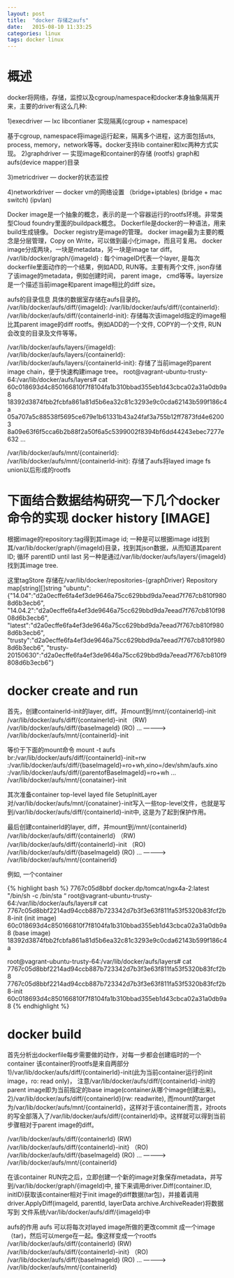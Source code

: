 ```yaml
---
layout: post
title:  "docker 存储之aufs"
date:   2015-08-10 11:33:25
categories: linux 
tags: docker linux
---
```

概述
========
docker将网络，存储，监控以及cgroup/namespace和docker本身抽象隔离开来，主要的driver有这么几种:

1)execdriver  — lxc libcontianer 实现隔离(cgroup + namespace)

基于cgroup, namespace将image运行起来，隔离多个进程，这方面包括uts, process, memory，network等等。docker支持lib container和lxc两种方式实现。
2)graphdriver — 实现image和container的存储 (rootfs)   graph和aufs(device mapper)目录

3)metricdriver — docker的状态监控

4)networkdriver — docker vm的网络设置  （bridge+iptables) (bridge + mac switch) (ipvlan)



Docker image是一个抽象的概念，表示的是一个容器运行的rootfs环境。非常类型Cloud foundry里面的buildpack概念。
Dockerfile是docker的一种语法，用来build生成镜像。
Docker registry是image的管理。
docker image最为主要的概念是分层管理，Copy on Write，可以做到最小化image，而且可复用。
docker image分成两块，一块是metadata，另一块是image tar diff。
/var/lib/docker/graph/{imageId} : 每个imageID代表一个layer, 是每次dockerfile里面动作的一个结果，例如ADD, RUN等。主要有两个文件, json存储了该image的metadata，例如创建时间， parent image， cmd等等。layersize是一个描述当前image和parent image相比的diff size。

aufs的目录信息
具体的数据室存储在aufs目录的。
/var/lib/docker/aufs/diff/{imageId}:
/var/lib/docker/aufs/diff/{containerId}:
/var/lib/docker/aufs/diff/{containerId-init}:
存储每次该imageId指定的image相比其parent image的diff rootfs。例如ADD的一个文件, COPY的一个文件, RUN会改变的目录及文件等等。

/var/lib/docker/aufs/layers/{imageId}:
/var/lib/docker/aufs/layers/{containerId}:
/var/lib/docker/aufs/layers/{containerId-init}:
存储了当前image的parent image chain，便于快速构建image tree。
root@vagrant-ubuntu-trusty-64:/var/lib/docker/aufs/layers# cat 60c018693d4c850166810f7f8104fa1b310bbad355eb1d43cbca02a31a0db9a8
18392d3874fbb2fcbfa861a81d5b6ea32c81c3293e9c0cda62143b599f186c4a
05a707a5c88538f5695ce679e1b61331b43a24faf3a755b12ff7873fd4e62003
8a09e63f6f5cca6b2b88f2a50f6a5c5399002f8394bf6dd44243ebec7277e632
...

/var/lib/docker/aufs/mnt/{containerId}:
/var/lib/docker/aufs/mnt/{containerId-init}:
存储了aufs将layed image fs union以后形成的rootfs


下面结合数据结构研究一下几个docker命令的实现
docker history [IMAGE]
========
根据image的repository:tag得到其image id;
一种是可以根据image id找到其/var/lib/docker/graph/{imageId}目录，找到其json数据，从而知道其parent ID;
循环 parentID until last 
另一种是通过/var/lib/docker/aufs/layers/{imageId}找到其image tree.

这里tagStore 存储在/var/lib/docker/repositories-{graphDriver}
Repository map[string][]string
"ubuntu":
{"14.04":"d2a0ecffe6fa4ef3de9646a75cc629bbd9da7eead7f767cb810f9808d6b3ecb6",
"14.04.2":"d2a0ecffe6fa4ef3de9646a75cc629bbd9da7eead7f767cb810f9808d6b3ecb6",
"latest":"d2a0ecffe6fa4ef3de9646a75cc629bbd9da7eead7f767cb810f9808d6b3ecb6",
"trusty":"d2a0ecffe6fa4ef3de9646a75cc629bbd9da7eead7f767cb810f9808d6b3ecb6",
"trusty-20150630":"d2a0ecffe6fa4ef3de9646a75cc629bbd9da7eead7f767cb810f9808d6b3ecb6"}

docker create and run
======

首先，创建containerId-init的layer, diff。并mount到/mnt/{containerId}-init
/var/lib/docker/aufs/diff/{containerId}-init  （RW)
/var/lib/docker/aufs/diff/{baseImageId}   (RO)
...
————>
/var/lib/docker/aufs/mnt/{containerId}-init

等价于下面的mount命令
mount -t aufs
br:/var/lib/docker/aufs/diff/{containerId}-init=rw
:/var/lib/docker/aufs/diff/{baseImageId}=ro+wh,xino=/dev/shm/aufs.xino
:/var/lib/docker/aufs/diff/{parentofBaseImageId}=ro+wh
...
/var/lib/docker/aufs/mnt/{conatainer}-init

其次准备container top-level layed file
SetupInitLayer对/var/lib/docker/aufs/mnt/{conatainer}-init写入一些top-level文件，也就是写到/var/lib/docker/aufs/diff/{containerId}-init中, 这是为了起到保护作用。


最后创建containerId的layer, diff，并mount到/mnt/{containerId}
/var/lib/docker/aufs/diff/{containerId}   （RW)
/var/lib/docker/aufs/diff/{containerId}-init  （RO)
/var/lib/docker/aufs/diff/{baseImageId}   (RO)
...
————>
/var/lib/docker/aufs/mnt/{containerId}

例如, 一个container

{% highlight bash %}
7767c05d8bbf        docker.dp/tomcat/ngx4a-2:latest   "/bin/sh -c /bin/sta “
root@vagrant-ubuntu-trusty-64:/var/lib/docker/aufs/layers# cat 7767c05d8bbf2214ad94ccb887b723342d7b3f3e63f811fa53f5320b83fcf2b8-init (init image)
60c018693d4c850166810f7f8104fa1b310bbad355eb1d43cbca02a31a0db9a8 (base image)
18392d3874fbb2fcbfa861a81d5b6ea32c81c3293e9c0cda62143b599f186c4a

root@vagrant-ubuntu-trusty-64:/var/lib/docker/aufs/layers# cat 7767c05d8bbf2214ad94ccb887b723342d7b3f3e63f811fa53f5320b83fcf2b8
7767c05d8bbf2214ad94ccb887b723342d7b3f3e63f811fa53f5320b83fcf2b8-init
60c018693d4c850166810f7f8104fa1b310bbad355eb1d43cbca02a31a0db9a8
{% endhighlight %}

docker build
======
首先分析出dockerfile每步需要做的动作，对每一步都会创建临时的一个container
该container的rootfs是来自两部分
1)/var/lib/docker/aufs/diff/{containerId}-init(此为当前container运行的init image，ro: read only)，
注意/var/lib/docker/aufs/diff/{containerId}-init的parent image即为当前指定的base image(container从哪个image创建出来)。
2)/var/lib/docker/aufs/diff/{containerId}(rw: readwrite), 而mount的target为/var/lib/docker/aufs/mnt/{containerId}，这样对于该container而言，对roots的写全部落入了/var/lib/docker/aufs/diff/{containerId}中。这样就可以得到当前步骤相对于parent image的diff。

/var/lib/docker/aufs/diff/{containerId} (RW)
/var/lib/docker/aufs/diff/{containerId}-init}  （RO)
/var/lib/docker/aufs/diff/{baseImageId}   (RO)
...
————>
/var/lib/docker/aufs/mnt/{containerId}

在该container RUN完之后，立即创建一个新的image对象保存metadata，并写到/var/lib/docker/graph/{imageId}中,
接下来调用driver.Diff(container.ID, initID)获取该container相对于init image的diff数据(tar包)，并接着调用
driver.ApplyDiff(imageId, parentId, layerData archive.ArchiveReader)将数据写到 文件系统/var/lib/docker/aufs/diff/{imageId}中


aufs的作用
aufs 可以将每次对layed image所做的更改commit 成一个image（tar)，然后可以merge在一起。像这样变成一个rootfs
/var/lib/docker/aufs/diff/{containerId} (RW)
/var/lib/docker/aufs/diff/{containerId}-init}  （RO)
/var/lib/docker/aufs/diff/{baseImageId}   (RO)
...
————>
/var/lib/docker/aufs/mnt/{containerId}

